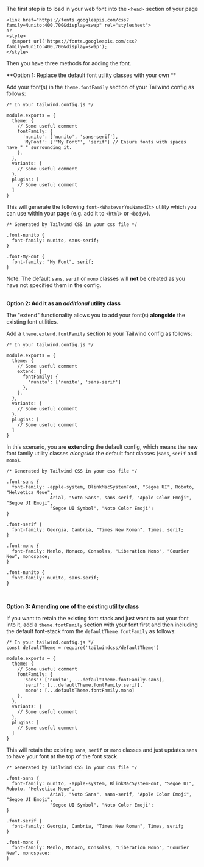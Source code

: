The first step is to load in your web font into the `<head>` section of your page

```
<link href="https://fonts.googleapis.com/css?family=Nunito:400,700&display=swap" rel="stylesheet">
or
<style>
  @import url('https://fonts.googleapis.com/css?family=Nunito:400,700&display=swap');
</style>
```

Then you have three methods for adding the font.

**Option 1: Replace the default font utility classes with your own **

Add your font(s) in the `theme.fontFamily` section of your Tailwind config as follows:

```
/* In your tailwind.config.js */

module.exports = {
  theme: {
    // Some useful comment
	fontFamily: {
      'nunito': ['nunito', 'sans-serif'],
      'MyFont': ['"My Font"', 'serif'] // Ensure fonts with spaces have " " surrounding it.
	},
  },
  variants: {
    // Some useful comment
  },
  plugins: [
    // Some useful comment
  ]
}
```

This will generate the following `font-<WhateverYouNamedIt>` utility which you can use within your page (e.g. add it to `<html>` or `<body>`).

```
/* Generated by Tailwind CSS in your css file */

.font-nunito {
  font-family: nunito, sans-serif;
}

.font-MyFont {
  font-family: "My Font", serif;
}
```

Note: The default `sans`, `serif` or `mono` classes will **not** be created as you have not specified them in the config.<br><br>

**Option 2: Add it as an _additional_ utility class**

The "extend" functionality allows you to add your font(s) **alongside** the existing font utilities.

Add a `theme.extend.fontFamily` section to your Tailwind config as follows:

```
/* In your tailwind.config.js */

module.exports = {
  theme: {
    // Some useful comment
    extend: {
      fontFamily: {
        'nunito': ['nunito', 'sans-serif']
      },
    },
  },
  variants: {
    // Some useful comment
  },
  plugins: [
    // Some useful comment
  ]
}
```

In this scenario, you are **extending** the default config, which means the new font family utility classes _alongside_ the default font classes (`sans`, `serif` and `mono`).

```
/* Generated by Tailwind CSS in your css file */

.font-sans {
  font-family: -apple-system, BlinkMacSystemFont, "Segoe UI", Roboto, "Helvetica Neue",
          		Arial, "Noto Sans", sans-serif, "Apple Color Emoji", "Segoe UI Emoji",
				"Segoe UI Symbol", "Noto Color Emoji";
}

.font-serif {
  font-family: Georgia, Cambria, "Times New Roman", Times, serif;
}

.font-mono {
  font-family: Menlo, Monaco, Consolas, "Liberation Mono", "Courier New", monospace;
}

.font-nunito {
  font-family: nunito, sans-serif;
}
```

<br>

**Option 3: Amending one of the existing utility class**

If you want to retain the existing font stack and just want to put your font into it, add a `theme.fontFamily` section with your font first and then including the default font-stack from the `defaultTheme.fontFamily` as follows:

```
/* In your tailwind.config.js */
const defaultTheme = require('tailwindcss/defaultTheme')

module.exports = {
  theme: {
    // Some useful comment
    fontFamily: {
      'sans': ['nunito', ...defaultTheme.fontFamily.sans],
      'serif': [...defaultTheme.fontFamily.serif],
      'mono': [...defaultTheme.fontFamily.mono]
    },
  },
  variants: {
    // Some useful comment
  },
  plugins: [
    // Some useful comment
  ]
}
```

This will retain the existing `sans`, `serif` or `mono` classes and just updates `sans` to have your font at the top of the font stack.

```
/* Generated by Tailwind CSS in your css file */

.font-sans {
  font-family: nunito, -apple-system, BlinkMacSystemFont, "Segoe UI", Roboto, "Helvetica Neue",
          		Arial, "Noto Sans", sans-serif, "Apple Color Emoji", "Segoe UI Emoji",
				"Segoe UI Symbol", "Noto Color Emoji";
}

.font-serif {
  font-family: Georgia, Cambria, "Times New Roman", Times, serif;
}

.font-mono {
  font-family: Menlo, Monaco, Consolas, "Liberation Mono", "Courier New", monospace;
}
```
